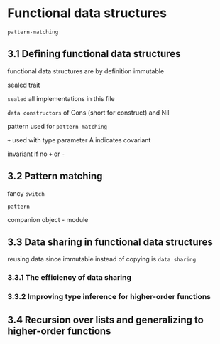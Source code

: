 # Functional data structures

`pattern-matching`

## 3.1 Defining functional data structures

functional data structures are by definition immutable

sealed trait

`sealed` all implementations in this file

`data constructors` of Cons (short for construct) and Nil

pattern used for `pattern matching`

`+` used with type parameter A indicates covariant

invariant if no `+` or `-`

## 3.2 Pattern matching

fancy `switch`

`pattern`

companion object - module

## 3.3 Data sharing in functional data structures

reusing data since immutable instead of copying is `data sharing`

### 3.3.1 The efficiency of data sharing

### 3.3.2 Improving type inference for higher-order functions

## 3.4 Recursion over lists and generalizing to higher-order functions
 
 